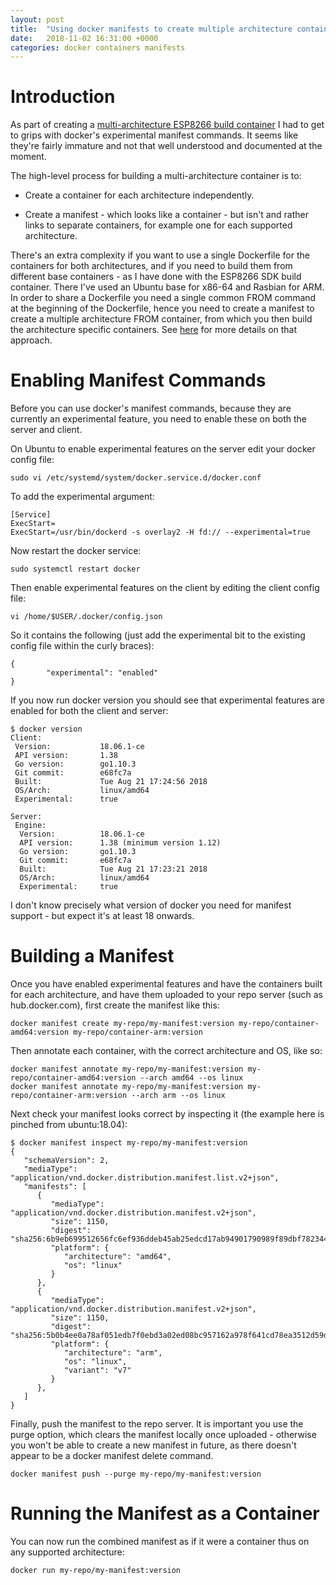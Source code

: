 ```yaml
---
layout: post
title:  "Using docker manifests to create multiple architecture containers"
date:   2018-11-02 16:31:00 +0000
categories: docker containers manifests
---
```


# Introduction

As part of creating a [multi-architecture ESP8266 build container](/esp8266/espressif/sdk/docker/containers/2018/11/02/esp8266-build-container.html) I had to get to grips with docker's experimental manifest commands.  It seems like they're fairly immature and not that well understood and documented at the moment.

The high-level process for building a multi-architecture container is to:

- Create a container for each architecture independently.

- Create a manifest - which looks like a container - but isn't and rather links to separate containers, for example one for each supported architecture.

There's an extra complexity if you want to use a single Dockerfile for the containers for both architectures, and if you need to build them from different base containers - as I have done with the ESP8266 SDK build container.  There I've used an Ubuntu base for x86-64 and Rasbian for ARM.  In order to share a Dockerfile you need a single common FROM command at the beginning of the Dockerfile, hence you need to create a manifest to create a multiple architecture FROM container, from which you then build the architecture specific containers.  See [here](https://github.com/piersfinlayson/otbiot-docker/tree/master/esp8266-build) for more details on that approach.

# Enabling Manifest Commands

Before you can use docker's manifest commands, because they are currently an experimental feature, you need to enable these on both the server and client.

On Ubuntu to enable experimental features on the server edit your docker config file:

```
sudo vi /etc/systemd/system/docker.service.d/docker.conf
```

To add the experimental argument:

```
[Service]
ExecStart=
ExecStart=/usr/bin/dockerd -s overlay2 -H fd:// --experimental=true
```

Now restart the docker service:

```
sudo systemctl restart docker
```

Then enable experimental features on the client by editing the client config file:

```
vi /home/$USER/.docker/config.json
```

So it contains the following (just add the experimental bit to the existing config file within the curly braces):
```
{
        "experimental": "enabled"
}
```

If you now run docker version you should see that experimental features are enabled for both the client and server:

```
$ docker version
Client:
 Version:           18.06.1-ce
 API version:       1.38
 Go version:        go1.10.3
 Git commit:        e68fc7a
 Built:             Tue Aug 21 17:24:56 2018
 OS/Arch:           linux/amd64
 Experimental:      true

Server:
 Engine:
  Version:          18.06.1-ce
  API version:      1.38 (minimum version 1.12)
  Go version:       go1.10.3
  Git commit:       e68fc7a
  Built:            Tue Aug 21 17:23:21 2018
  OS/Arch:          linux/amd64
  Experimental:     true
```

I don't know precisely what version of docker you need for manifest support - but expect it's at least 18 onwards.

# Building a Manifest

Once you have enabled experimental features and have the containers built for each architecture, and have them uploaded to your repo server (such as hub.docker.com), first create the manifest like this:

```
docker manifest create my-repo/my-manifest:version my-repo/container-amd64:version my-repo/container-arm:version
```

Then annotate each container, with the correct architecture and OS, like so:

```
docker manifest annotate my-repo/my-manifest:version my-repo/container-amd64:version --arch amd64 --os linux
docker manifest annotate my-repo/my-manifest:version my-repo/container-arm:version --arch arm --os linux
```

Next check your manifest looks correct by inspecting it (the example here is pinched from ubuntu:18.04):

```
$ docker manifest inspect my-repo/my-manifest:version
{
   "schemaVersion": 2,
   "mediaType": "application/vnd.docker.distribution.manifest.list.v2+json",
   "manifests": [
      {
         "mediaType": "application/vnd.docker.distribution.manifest.v2+json",
         "size": 1150,
         "digest": "sha256:6b9eb699512656fc6ef936ddeb45ab25edcd17ab94901790989f89dbf782344a",
         "platform": {
            "architecture": "amd64",
            "os": "linux"
         }
      },
      {
         "mediaType": "application/vnd.docker.distribution.manifest.v2+json",
         "size": 1150,
         "digest": "sha256:5b0b4ee0a78af051edb7f0ebd3a02ed08bc957162a978f641cd78ea3512d59dc",
         "platform": {
            "architecture": "arm",
            "os": "linux",
            "variant": "v7"
         }
      },
   ]
}

```

Finally, push the manifest to the repo server.  It is important you use the purge option, which clears the manifest locally once uploaded - otherwise you won't be able to create a new manifest in future, as there doesn't appear to be a docker manifest delete command.

```
docker manifest push --purge my-repo/my-manifest:version
```

# Running the Manifest as a Container

You can now run the combined manifest as if it were a container thus on any supported architecture:

```
docker run my-repo/my-manifest:version
```